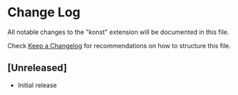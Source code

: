 # Change Log

All notable changes to the "konst" extension will be documented in this file.

Check [Keep a Changelog](http://keepachangelog.com/) for recommendations on how to structure this file.

## [Unreleased]

- Initial release
